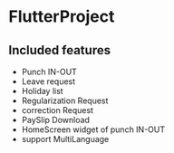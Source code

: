 # FlutterProject

## Included features
 - Punch IN-OUT
 - Leave request
 - Holiday list
 - Regularization Request
 - correction Request
 - PaySlip Download
 - HomeScreen widget of punch IN-OUT
 - support MultiLanguage
